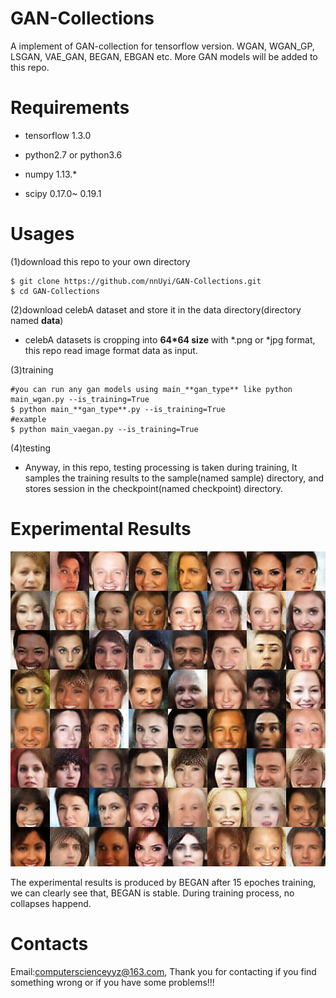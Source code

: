# GAN-Collections
  A implement of GAN-collection for tensorflow version. WGAN, WGAN_GP, LSGAN, VAE_GAN, BEGAN, EBGAN etc. More GAN models will be added to this repo. 

# Requirements

  - tensorflow 1.3.0

  - python2.7 or python3.6

  - numpy 1.13.*

  - scipy 0.17.0~ 0.19.1
 
# Usages

  (1)download this repo to your own directory
  
    $ git clone https://github.com/nnUyi/GAN-Collections.git
    $ cd GAN-Collections
    
  (2)download celebA dataset and store it in the data directory(directory named **data**)
      
   - celebA datasets is cropping into **64*64 size** with *.png or *jpg format, this repo read image format data as input.
      
  (3)training
    
    #you can run any gan models using main_**gan_type** like python main_wgan.py --is_training=True
    $ python main_**gan_type**.py --is_training=True 
    #example
    $ python main_vaegan.py --is_training=True 
  
  (4)testing
    
   - Anyway, in this repo, testing processing is taken during training, It samples the training results to the sample(named sample) directory, and stores session in the checkpoint(named checkpoint) directory.

# Experimental Results
  <p align='center'><img src='train_15_0000.png'/></p>
  
  The experimental results is produced by BEGAN after 15 epoches training, we can clearly see that, BEGAN is stable. During training process, no collapses happend.
  
# Contacts

  Email:computerscienceyyz@163.com, Thank you for contacting if you find something wrong or if you have some problems!!!

